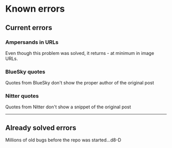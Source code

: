 # Known errors

## Current errors

### Ampersands in URLs
Even though this problem was solved, it returns - at minimum in image URLs.

### BlueSky quotes
Quotes from BlueSky don't show the proper author of the original post

### Nitter quotes
Quotes from Nitter don't show a snippet of the original post

---

## Already solved errors

Millions of old bugs before the repo was started...d8-D
